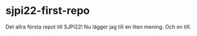 # sjpi22-first-repo
Det allra första repot till SJPI22!
Nu lägger jag till en liten mening.
Och en till.

